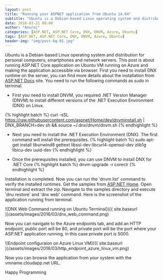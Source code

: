 ```yaml
---
layout: post
title: "Running your ASPNET application from Ubuntu 14.04"
subtitle: "Ubuntu is a Debian-based Linux operating system and distribution for personal computers, smartphones and network servers. This post is about running ASP.NET Core application on Ubuntu VM running on Azure and making the application accessible via browser."
date: 2016-03-21 00:00
author: "Anuraj"
categories: [ASP.NET, ASP.NET Core, DNX, DNVM, Azure, Ubuntu]
tags: [ASP.NET, ASP.NET Core, DNX, DNVM, Azure, Ubuntu]
header-img: "img/post-bg-01.jpg"
---
```

Ubuntu is a Debian-based Linux operating system and distribution for personal computers, smartphones and network servers. This post is about running ASP.NET Core application on Ubuntu VM running on Azure and making the application accessible via browser. First you need to install DNX runtime on the server, you can find more details about the installation from  [ASP.NET Docs](http://docs.asp.net/en/latest/getting-started/installing-on-linux.html#installing-on-ubuntu-14-04) site. You need to run the following commands as sudo in terminal.

* First you need to install DNVM, you required .NET Version Manager (DNVM) to install different versions of the .NET Execution Environment (DNX) on Linux.

{% highlight batch %}
curl -sSL https://raw.githubusercontent.com/aspnet/Home/dev/dnvminstall.sh | DNX_BRANCH=dev sh && source ~/.dnx/dnvm/dnvm.sh
{% endhighlight %}

* Next you need to install the .NET Execution Environment (DNX). The first command will install the prerequisites. 
{% highlight batch %}
sudo apt-get install libunwind8 gettext libssl-dev libcurl4-openssl-dev zlib1g libicu-dev uuid-dev
{% endhighlight %}

* Once the prerequisites installed, you can use DNVM to install DNX for .NET Core
{% highlight batch %}
dnvm upgrade -r coreclr
{% endhighlight %}

Installation is completed. Now you can run the 'dnvm list' command to verify the installed runtimes. Get the samples from [ASP.NET Home](https://github.com/aspnet/Home). Open terminal and extract the zip. Navigate to the samples directory and execute 'dnu restore' and 'dnx web' command. Here is the screenshot of the application running from terminal.

![DNX Web Command running on Ubuntu Terminal]({{ site.baseurl }}/assets/images/2016/03/dnx_web_command.png)

Now you can navigate to the Azure endpoints tab, and add an HTTP endpoint, public port will be 80, and private port will be the port where your ASP.NET application running, in this case private port is 5000.

![Endpoint configuraion on Azure Linux VM]({{ site.baseurl }}/assets/images/2016/03/http_endpoint_azure_linux_vm.png)

Now you can browse the application from your system with the vmname.cloudapp.net URL.

Happy Programming